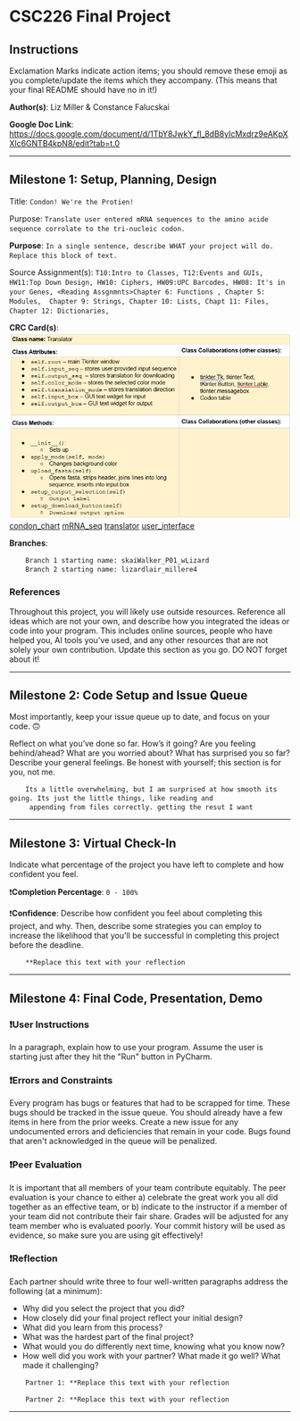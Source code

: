 # CSC226 Final Project

## Instructions

Exclamation Marks indicate action items; you should remove these emoji as you complete/update the items which 
  they accompany. (This means that your final README should have no in it!)

**Author(s)**: Liz Miller & Constance Falucskai

**Google Doc Link**: https://docs.google.com/document/d/1TbY8JwkY_fl_8dB8yIcMxdrz9eAKpXXlc6GNTB4kpN8/edit?tab=t.0

---

## Milestone 1: Setup, Planning, Design

Title: `Condon! We're the Protien!`

Purpose: `Translate user entered mRNA sequences to the amino acide sequence corrolate to the tri-nucleic codon.`

**Purpose**: `In a single sentence, describe WHAT your project will do. Replace this block of text.`

Source Assignment(s): `T10:Intro to Classes, T12:Events and GUIs, HW11:Top Down Design, HW10: Ciphers, HW09:UPC Barcodes,
                       HW08: It's in your Genes, <Reading Assgnmnts>Chapter 6: Functions , Chapter 5: Modules, 
                        Chapter 9: Strings, Chapter 10: Lists, Chapt 11: Files, Chapter 12: Dictionaries, `

**CRC Card(s)**:
![Translator_crc.png](image/Translator_crc.png "Image of CRC card as an example. Upload your CRC card(s) in place of this one.")
[condon_chart](image/codon_chart_crc.png "Image of CRC card as an example. Upload your CRC card(s) in place of this one. ")
[mRNA_seq](image/mRNA_seq_CRC.png "Image of CRC card as an example. Upload your CRC card(s) in place of this one. ")
[translator](image/translator_crc.png "Image of CRC card as an example. Upload your CRC card(s) in place of this one. ")
[user_interface](image/user_interface_crc.png "Image of CRC card as an example. Upload your CRC card(s) in place of this one. ")


**Branches**: 


```
    Branch 1 starting name: skaiWalker_P01_wLizard
    Branch 2 starting name: lizardlair_millere4
```

### References 

Throughout this project, you will likely use outside resources. Reference all ideas which are not your own, 
and describe how you integrated the ideas or code into your program. This includes online sources, people who have 
helped you, AI tools you've used, and any other resources that are not solely your own contribution. Update this 
section as you go. DO NOT forget about it!

---

## Milestone 2: Code Setup and Issue Queue

Most importantly, keep your issue queue up to date, and focus on your code. 🙃

Reflect on what you’ve done so far. How’s it going? Are you feeling behind/ahead? What are you worried about? 
What has surprised you so far? Describe your general feelings. Be honest with yourself; this section is for you, not me.

```
    Its a little overwhelming, but I am surprised at how smooth its going. Its just the little things, like reading and
     appending from files correctly. getting the resut I want
```

---

## Milestone 3: Virtual Check-In

Indicate what percentage of the project you have left to complete and how confident you feel. 

❗️**Completion Percentage**: `0 - 100%`

❗️**Confidence**: Describe how confident you feel about completing this project, and why. Then, describe some 
  strategies you can employ to increase the likelihood that you'll be successful in completing this project 
  before the deadline.

```
    **Replace this text with your reflection
```

---

## Milestone 4: Final Code, Presentation, Demo

### ❗User Instructions

In a paragraph, explain how to use your program. Assume the user is starting just after they hit the "Run" button 
in PyCharm. 

### ❗Errors and Constraints

Every program has bugs or features that had to be scrapped for time. These bugs should be tracked in the issue queue. 
You should already have a few items in here from the prior weeks. Create a new issue for any undocumented errors and 
deficiencies that remain in your code. Bugs found that aren't acknowledged in the queue will be penalized.

### ❗Peer Evaluation

It is important that all members of your team contribute equitably. The peer evaluation is your chance to either 
a) celebrate the great work you all did together as an effective team, or b) indicate to the instructor if a member of
your team did not contribute their fair share. Grades will be adjusted for any team member who is evaluated poorly. Your
commit history will be used as evidence, so make sure you are using git effectively!

### ❗Reflection

Each partner should write three to four well-written paragraphs address the following (at a minimum):
- Why did you select the project that you did?
- How closely did your final project reflect your initial design?
- What did you learn from this process?
- What was the hardest part of the final project?
- What would you do differently next time, knowing what you know now?
- How well did you work with your partner? What made it go well? What made it challenging?

```
    Partner 1: **Replace this text with your reflection
```

```
    Partner 2: **Replace this text with your reflection
```

---